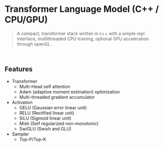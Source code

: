 # Transformer Language Model (C++ / CPU/GPU)

> A compact, transformer stack written in c++ with a simple repl interface, multithreaded CPU training, optional GPU acceleration through openGL.

<br>

## Features
- Transformer
  - Multi-Head self attention
  - Adam (adaptive moment estimation) optimization
  - Multi-threaded gradient accumulator
- Activation
  - GELU (Gaussian error linear unit)
  - RELU (Rectified linear unit)
  - SiLU (Sigmoid linear unit)
  - Mish (Self regularized non-monotonic)
  - SwiGLU (Swish and GLU)
- Sampler
  - Top-P/Top-K
  
